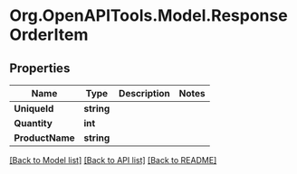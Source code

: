 
# Org.OpenAPITools.Model.ResponseOrderItem

## Properties

Name | Type | Description | Notes
------------ | ------------- | ------------- | -------------
**UniqueId** | **string** |  | 
**Quantity** | **int** |  | 
**ProductName** | **string** |  | 

[[Back to Model list]](../README.md#documentation-for-models)
[[Back to API list]](../README.md#documentation-for-api-endpoints)
[[Back to README]](../README.md)

